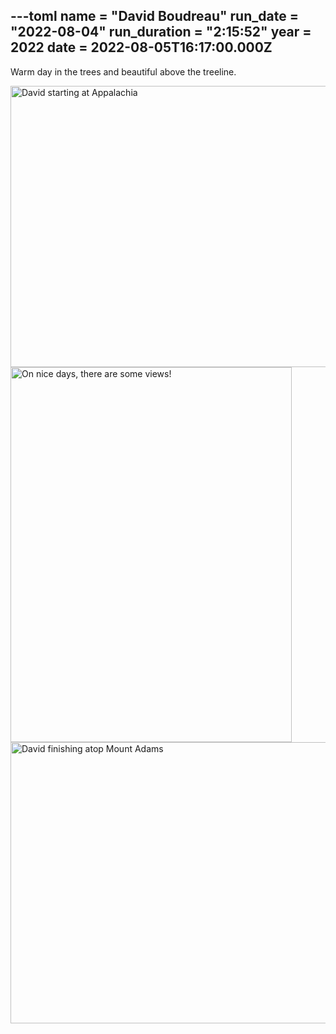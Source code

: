 ---toml
name = "David Boudreau"
run_date = "2022-08-04"
run_duration = "2:15:52"
year = 2022
date = 2022-08-05T16:17:00.000Z
---

Warm day in the trees and beautiful above the treeline.

<img src="/assets/images/uploads/boudreau-2022-pic0.jpg" width="600" height="450" alt="David starting at Appalachia" loading="lazy">
<img src="/assets/images/uploads/boudreau-2022-pic1.jpg" width="450" height="600" alt="On nice days, there are some views!" loading="lazy">
<img src="/assets/images/uploads/boudreau-2022-pic2.jpg" width="600" height="450" alt="David finishing atop Mount Adams" loading="lazy">